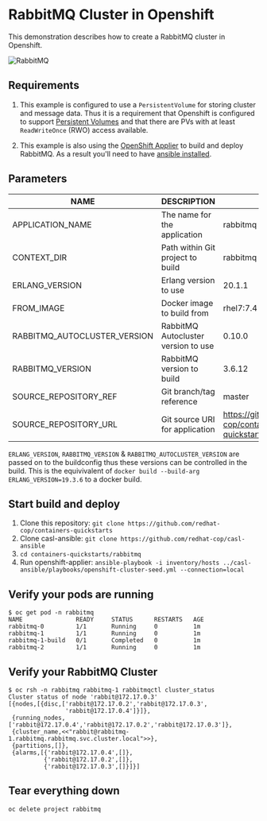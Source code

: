 # RabbitMQ Cluster in Openshift

This demonstration describes how to create a RabbitMQ cluster in Openshift.

![RabbitMQ](images/RabbitMQ-logo.svg "RabbitMQ")

## Requirements
1. This example is configured to use a `PersistentVolume` for storing cluster and message data. Thus it is a requirement that Openshift is configured to support [Persistent Volumes](https://docs.openshift.com/container-platform/latest/dev_guide/persistent_volumes.html) and that there are PVs with at least `ReadWriteOnce` (RWO) access available.

2. This example is also using the [OpenShift Applier](https://github.com/redhat-cop/casl-ansible/tree/master/roles/openshift-applier) to build and deploy RabbitMQ. As a result you'll need to have [ansible installed](http://docs.ansible.com/ansible/latest/intro_installation.html).

## Parameters
| NAME                         | DESCRIPTION                         | VALUE
| ---------------------------- | ----------------------------------- | ---------------------------------------------------- |
| APPLICATION_NAME             | The name for the application        | rabbitmq                                             |
| CONTEXT_DIR                  | Path within Git project to build    | rabbitmq                                             |
| ERLANG_VERSION               | Erlang version to use               | 20.1.1                                               |
| FROM_IMAGE                   | Docker image to build from          | rhel7:7.4                                            |
| RABBITMQ_AUTOCLUSTER_VERSION | RabbitMQ Autocluster version to use | 0.10.0                                               |
| RABBITMQ_VERSION             | RabbitMQ version to build           | 3.6.12                                               |
| SOURCE_REPOSITORY_REF        | Git branch/tag reference            | master                                               |
| SOURCE_REPOSITORY_URL        | Git source URI for application      | https://github.com/redhat-cop/containers-quickstarts |

`ERLANG_VERSION`, `RABBITMQ_VERSION` & `RABBITMQ_AUTOCLUSTER_VERSION` are passed on to the buildconfig thus these versions can be controlled in the build.
This is the equivivalent of `docker build --build-arg ERLANG_VERSION=19.3.6` to a docker build.

## Start build and deploy
1. Clone this repository:
   `git clone https://github.com/redhat-cop/containers-quickstarts`
2. Clone casl-ansible:
   `git clone https://github.com/redhat-cop/casl-ansible`
3. `cd containers-quickstarts/rabbitmq`
4. Run openshift-applier: `ansible-playbook -i inventory/hosts ../casl-ansible/playbooks/openshift-cluster-seed.yml --connection=local`

## Verify your pods are running
```
$ oc get pod -n rabbitmq
NAME               READY     STATUS      RESTARTS   AGE
rabbitmq-0         1/1       Running     0          1m
rabbitmq-1         1/1       Running     0          1m
rabbitmq-1-build   0/1       Completed   0          1m
rabbitmq-2         1/1       Running     0          1m
```

## Verify your RabbitMQ Cluster
```
$ oc rsh -n rabbitmq rabbitmq-1 rabbitmqctl cluster_status
Cluster status of node 'rabbit@172.17.0.3'
[{nodes,[{disc,['rabbit@172.17.0.2','rabbit@172.17.0.3',
                'rabbit@172.17.0.4']}]},
 {running_nodes,['rabbit@172.17.0.4','rabbit@172.17.0.2','rabbit@172.17.0.3']},
 {cluster_name,<<"rabbit@rabbitmq-1.rabbitmq.rabbitmq.svc.cluster.local">>},
 {partitions,[]},
 {alarms,[{'rabbit@172.17.0.4',[]},
          {'rabbit@172.17.0.2',[]},
          {'rabbit@172.17.0.3',[]}]}]
```

## Tear everything down
`oc delete project rabbitmq`
